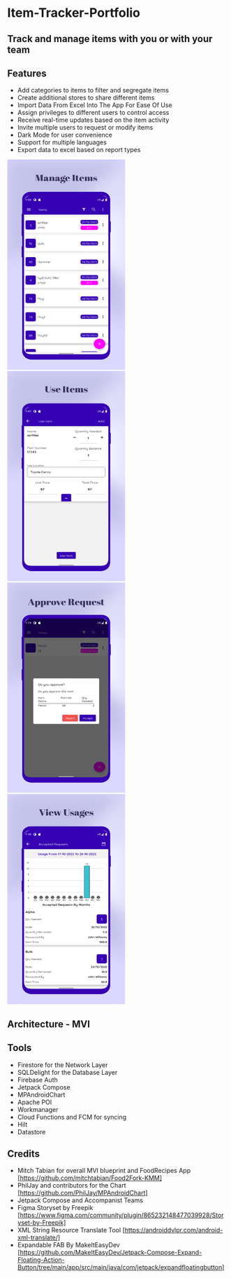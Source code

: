 # Item-Tracker-Portfolio

## Track and manage items with you or with your team
## Features
* Add categories to items to filter and segregate items
* Create additional stores to share different items
* Import Data From Excel Into The App For Ease Of Use
* Assign privileges to different users to control access
* Receive real-time updates based on the item activity
* Invite multiple users to request or modify items
* Dark Mode for user convenience
* Support for multiple languages
* Export data to excel based on report types

<!-- <table>
  <tr>
    <td><img src="https://github.com/Cj-Rodriguez101/Item-Tracker-Portfolio/blob/main/screenshots/manageItemsHotspotFinal.png" width=270 height=480></td>
    <td><img src="https://github.com/Cj-Rodriguez101/Item-Tracker-Portfolio/blob/main/screenshots/useItemsHotspotFinal.png" width=270 height=480></td>
    <td><img src="https://github.com/Cj-Rodriguez101/Item-Tracker-Portfolio/blob/main/screenshots/approveRequestHotspotFinal.png" width=270 height=480></td>
    <td><img src="https://github.com/Cj-Rodriguez101/Item-Tracker-Portfolio/blob/main/screenshots/viewUsageHotspotFinal.png" width=270 height=480></td>
  </tr>
  
  <tr>
    <td><img src="https://github.com/Cj-Rodriguez101/Item-Tracker-Portfolio/blob/main/screenshots/darkModeHotspotFinal.png" width=270 height=480></td>
    <td><img src="https://github.com/Cj-Rodriguez101/Item-Tracker-Portfolio/blob/main/screenshots/createReportsHotspotFinal.png" width=270 height=480></td>
    <td><img src="https://github.com/Cj-Rodriguez101/Item-Tracker-Portfolio/blob/main/screenshots/createStoreHotspotFinal.png" width=270 height=480></td>
    <td><img src="https://github.com/Cj-Rodriguez101/Item-Tracker-Portfolio/blob/main/screenshots/multipleLanguagesHotspotFinal.png" width=270 height=480></td>
  </tr>
 </table> -->
 
 <p float="left">
  <img src="https://github.com/Cj-Rodriguez101/Item-Tracker-Portfolio/blob/main/screenshots/manageItemsHotspotFinal.png" width="270" height="480" />
  <img src="https://github.com/Cj-Rodriguez101/Item-Tracker-Portfolio/blob/main/screenshots/useItemsHotspotFinal.png" width="270" height="480" /> 
  <img src="https://github.com/Cj-Rodriguez101/Item-Tracker-Portfolio/blob/main/screenshots/approveRequestHotspotFinal.png" width="270" height="480" />
  <img src="https://github.com/Cj-Rodriguez101/Item-Tracker-Portfolio/blob/main/screenshots/viewUsageHotspotFinal.png" width="270" height="480"/>
</p>

## Architecture - MVI
## Tools
* Firestore for the Network Layer
* SQLDelight for the Database Layer
* Firebase Auth
* Jetpack Compose
* MPAndroidChart
* Apache POI
* Workmanager
* Cloud Functions and FCM for syncing
* Hilt
* Datastore

## Credits
* Mitch Tabian for overall MVI blueprint and FoodRecipes App [https://github.com/mitchtabian/Food2Fork-KMM]
* PhilJay and contributors for the Chart [https://github.com/PhilJay/MPAndroidChart]
* Jetpack Compose and Accompanist Teams
* Figma Storyset by Freepik [https://www.figma.com/community/plugin/865232148477039928/Storyset-by-Freepik]
* XML String Resource Translate Tool [https://androiddvlpr.com/android-xml-translate/]
* Expandable FAB By MakeItEasyDev [https://github.com/MakeItEasyDev/Jetpack-Compose-Expand-Floating-Action-Button/tree/main/app/src/main/java/com/jetpack/expandfloatingbutton]
